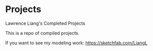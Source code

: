 # Projects
Lawrence Liang's Completed Projects

This is a repo of compiled projects.

If you want to see my modeling work: https://sketchfab.com/LiangL
